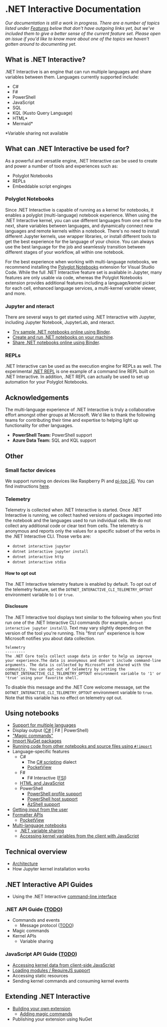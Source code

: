 # .NET Interactive Documentation 

_Our documentation is still a work in progress. There are a number of topics listed under [Features](#features) below that don't have outgoing links yet, but we've included them to give a better sense of the current feature set. Please open an issue if you'd like to know more about one of the topics we haven't gotten around to documenting yet._

## What is .NET Interactive?

.NET Interactive is an engine that can run multiple languages and share variables between them. Languages currently supported include: 

- C# 
- F#
- PowerShell
- JavaScript
- SQL 
- KQL (Kusto Query Language)
- HTML*
- Mermaid*

*Variable sharing not available

## What can .NET Interactive be used for? 

As a powerful and versatile engine, .NET Interactive can be used to create and power a number of tools and experiences such as: 

- Polyglot Notebooks
- REPLs
- Embeddable script enginges

### Polyglot Notebooks

Since .NET Interactive is capable of running as a kernel for notebooks, it enables a polyglot (multi-language) notebook experience. When using the .NET Interactive kernel, you can use different languages from one cell to the next, share variables between languages, and dynamically connect new languages and remote kernels within a notebook. There's no need to install different Jupyter kernels, use wrapper libraries, or install different tools to get the best experience for the language of your choice. You can always use the best language for the job and seamlessly transition between different stages of your workflow, all within one notebook.

For the best experience when working with multi-language notebooks, we recommend installing the [Polyglot Notebooks](https://marketplace.visualstudio.com/items?itemName=ms-dotnettools.dotnet-interactive-vscode) extension for Visual Studio Code. While the full .NET Interactive feature set is available in Jupyter, many features are only usable via code, whereas the Polyglot Notebooks extension provides additional features including a language/kernel picker for each cell, enhanced language services, a multi-kernel variable viewer, and more.

### Jupyter and nteract

There are several ways to get started using .NET Interactive with Jupyter, including Jupyter Notebook, JupyterLab, and nteract.

* [Try sample .NET notebooks online using Binder](NotebooksOnBinder.md).
* [Create and run .NET notebooks on your machine](NotebookswithJupyter.md).
* [Share .NET notebooks online using Binder](CreateBinder.md).

### REPLs

.NET Interactive can be used as the execution engine for REPLs as well. The experimental [.NET REPL](https://github.com/jonsequitur/dotnet-repl) is one example of a command line REPL built on .NET Interactive. In addition, .NET REPL can actually be used to set up automation for your Polyglot Notebooks. 

## Acknowledgements 

The multi-language experience of .NET Interactive is truly a collaborative effort amongst other groups at Microsoft. We'd like to thank the following teams for contributing their time and expertise to helping light up functionality for other languages. 

- **PowerShell Team:** PowerShell support
- **Azure Data Team:** SQL and KQL support

## Other

### Small factor devices

We support running on devices like Raspberry Pi and [pi-top [4]](https://github.com/pi-top/pi-top-4-.NET-Core-API). You can find instructions [here](small-factor-devices.md).

### Telemetry

Telemetry is collected when .NET Interactive is started. Once .NET Interactive is running, we collect hashed versions of packages imported into the notebook and the languages used to run individual cells. We do not collect any additional code or clear text from cells. The telemetry is anonymous and reports only the values for a specific subset of the verbs in the .NET Interactive CLI. Those verbs are:

* `dotnet interactive jupyter`
* `dotnet interactive jupyter install`
* `dotnet interactive http`
* `dotnet interactive stdio`

#### How to opt out

The .NET Interactive telemetry feature is enabled by default. To opt out of the telemetry feature, set the `DOTNET_INTERACTIVE_CLI_TELEMETRY_OPTOUT` environment variable to `1` or `true`.

#### Disclosure

The .NET Interactive tool displays text similar to the following when you first run one of the .NET Interactive CLI commands (for example, `dotnet interactive jupyter install`). Text may vary slightly depending on the version of the tool you're running. This "first run" experience is how Microsoft notifies you about data collection.

```console
Telemetry
---------
The .NET Core tools collect usage data in order to help us improve your experience.The data is anonymous and doesn't include command-line arguments. The data is collected by Microsoft and shared with the community. You can opt-out of telemetry by setting the DOTNET_INTERACTIVE_CLI_TELEMETRY_OPTOUT environment variable to '1' or 'true' using your favorite shell.
```

To disable this message and the .NET Core welcome message, set the `DOTNET_INTERACTIVE_CLI_TELEMETRY_OPTOUT` environment variable to `true`. Note that this variable has no effect on telemetry opt out.

## Using notebooks

* [Support for multiple languages](polyglot.md)
* Display output ([C#](display-output-csharp.md) | F# | PowerShell)
* ["Magic commands"](./magic-commands.md)
* [Import NuGet packages](nuget-overview.md)
* [Running code from other notebooks and source files using `#!import`](import-magic-command.md)
* Language-specific features
    * C#
        * The [C# scripting](https://docs.microsoft.com/en-us/archive/msdn-magazine/2016/january/essential-net-csharp-scripting) dialect
        * [PocketView](pocketview.md)
    * F#
        * F# Interactive ([FSI](https://docs.microsoft.com/en-us/dotnet/fsharp/tutorials/fsharp-interactive/))
    * [HTML and JavaScript](javascript-overview.md)
    * PowerShell
        * [PowerShell profile support](../samples/notebooks/powershell/Docs/Profile%20Support.ipynb)
        * [PowerShell host support](../samples/notebooks/powershell/Docs/Interactive-Host-Experience.ipynb)
        * [AzShell support](../samples/notebooks/powershell/Docs/Interact-With-Azure-Cloud-Shell.ipynb)
* [Getting input from the user](input-prompts.md)
* [Formatter APIs](formatting.md)
    * [PocketView](pocketview.md)
* [Multi-language notebooks](polyglot.md)
    * [.NET variable sharing](variable-sharing.md)
    * [Accessing kernel variables from the client with JavaScript](javascript-overview.md) 

## Technical overview

* [Architecture](kernels-overview.md)
* How Jupyter kernel installation works

## .NET Interactive API Guides

* Using the .NET Interactive [command-line interface](../src/dotnet-interactive/CommandLine/readme.md)

### .NET API Guide ([TODO](https://github.com/dotnet/interactive/issues/815))

* Commands and events
    * Message protocol ([TODO](https://github.com/dotnet/interactive/issues/813))
* Magic commands
* Kernel APIs
    * Variable sharing

### JavaScript API Guide ([TODO](https://github.com/dotnet/interactive/issues/814))

* [Accessing kernel data from client-side JavaScript](javascript-overview.md#accessing-kernel-data-from-client-side-javascript-code)
* [Loading modules / RequireJS support](javascript-overview.md#loading-external-javascript-modules-at-runtime)
* Accessing static resources
* Sending kernel commands and consuming kernel events
 
## Extending .NET Interactive

* [Building your own extension](extending-dotnet-interactive.md)
  * [Adding magic commands](extending-dotnet-interactive.md#adding-magic-commands)
* Publishing your extension using NuGet
